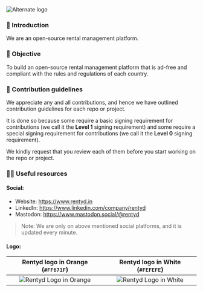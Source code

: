 <picture>
  <source media="(prefers-color-scheme: dark)" srcset="https://github.com/rentyd/.github/assets/68323012/c13328cf-1da4-47c9-ba0c-718aed8c26e5">
  <source media="(prefers-color-scheme: light)" srcset="https://github.com/rentyd/.github/assets/68323012/c13328cf-1da4-47c9-ba0c-718aed8c26e5">
  <img alt="Alternate logo" src="https://github.com/rentyd/.github/assets/68323012/c13328cf-1da4-47c9-ba0c-718aed8c26e5">
</picture>

### 👋 Introduction

We are an open-source rental management platform.

### 🎯 Objective

To build an open-source rental management platform that is ad-free and compliant with the rules and regulations of each country.

### 🌈 Contribution guidelines

We appreciate any and all contributions, and hence we have outlined contribution guidelines for each repo or project.

It is done so because some require a basic signing requirement for contributions (we call it the **Level 1** signing requirement) and some require a special signing requirement for contributions (we call it the **Level 0** signing requirement).

We kindly request that you review each of them before you start working on the repo or project.

### 👩‍💻 Useful resources

#### Social:
  - Website: https://www.rentyd.in
  - LinkedIn: https://www.linkedin.com/company/rentyd
  - Mastodon: https://www.mastodon.social/@rentyd

> Note: We are only on above mentioned social platforms, and it is updated every minute.

#### Logo:

Rentyd logo in Orange (`#FF671F`) |   Rentyd logo in White (`#FEFEFE`)
:-------------------------: |  :-------------------------:
![Rentyd Logo in Orange](https://github.com/rentyd/.github/assets/68323012/4bbc3597-5cec-450f-a6b6-bd7fbdffc5ce) |  ![Rentyd Logo in White](https://github.com/rentyd/.github/assets/68323012/22c91625-1c20-4fe0-a780-895e5d8fb7a9)
